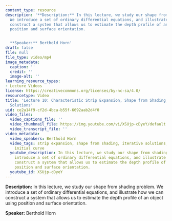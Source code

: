 ```yaml
---
content_type: resource
description: '**Description:** In this lecture, we study our shape from shading problem.
  We introduce a set of ordinary differential equations, and illustrate how we can
  construct a system that allows us to estimate the depth profile of an object using
  position and surface orientation.


  **Speaker:** Berthold Horn'
draft: false
file: null
file_type: video/mp4
image_metadata:
  caption: ''
  credit: ''
  image-alt: ''
learning_resource_types:
- Lecture Videos
license: https://creativecommons.org/licenses/by-nc-sa/4.0/
resourcetype: Video
title: 'Lecture 10: Characteristic Strip Expansion, Shape from Shading, Iterative
  Solutions'
uid: ce2a14f9-cf2d-4bca-b55f-6692aab2d4f0
video_files:
  video_captions_file: ''
  video_thumbnail_file: https://img.youtube.com/vi/XSUjp-cDyeY/default.jpg
  video_transcript_file: ''
video_metadata:
  video_speakers: Berthold Horn
  video_tags: strip expansion, shape from shading, iterative solutions, Hessian matrix,
    initial curve
  youtube_description: In this lecture, we study our shape from shading problem. We
    introduce a set of ordinary differential equations, and illustrate how we can
    construct a system that allows us to estimate the depth profile of an object using
    position and surface orientation.
  youtube_id: XSUjp-cDyeY
---
```

**Description:** In this lecture, we study our shape from shading problem. We introduce a set of ordinary differential equations, and illustrate how we can construct a system that allows us to estimate the depth profile of an object using position and surface orientation.

**Speaker:** Berthold Horn